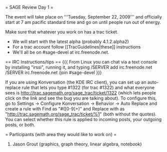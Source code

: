 = SAGE Review Day 1 =

The event will take place on '''Tuesday, September 22, 2009''' and officially start at 7 am pacific standard time and go on until people run out of energy.

Make sure that whatever you work on has a trac ticket.

 * We will start with the latest alpha (probably 4.1.2.alpha2)
 * For a trac account follow [[TracGuidelines|these]] instructions
 * We'll all be on #sage-devel at irc.freenode.net.

== IRC Instructions/tips ==
{{{
From Linux you can chat via a text console by installing "irssi", running it, and typing
  /SERVER add irc.freenode.net
  /SERVER irc.freenode.net
  /join #sage-devel
}}}

If you are using Konversation (the KDE IRC client), you can set up an auto-replace rule that lets you type #1322 (for trac #1322) and what everyone sees is http://trac.sagemath.org/sage_trac/ticket/1322 (which lets people click on the link and see the bug you are talking about).  To configure this, go to Settings -> Configure Konversation -> Behavior -> Auto Replace and create a rule with Find as "#([0-9]+)" and Replace with as "http://trac.sagemath.org/sage_trac/ticket/%1" (both without the quotes).  You can select whether this rule is applied to incoming posts, your outgoing posts, or both.

= Participants (with area they would like to work on) =

 1. Jason Grout (graphics, graph theory, linear algebra, notebook)
